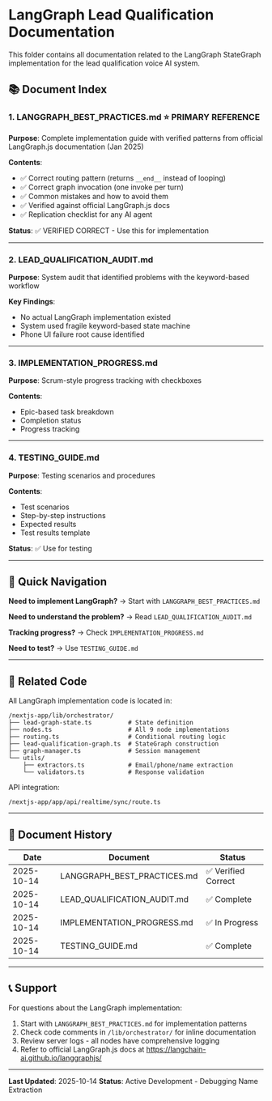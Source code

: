 # LangGraph Lead Qualification Documentation

This folder contains all documentation related to the LangGraph StateGraph implementation for the lead qualification voice AI system.

## 📚 Document Index

### 1. **LANGGRAPH_BEST_PRACTICES.md** ⭐ PRIMARY REFERENCE
**Purpose**: Complete implementation guide with verified patterns from official LangGraph.js documentation (Jan 2025)

**Contents**:
- ✅ Correct routing pattern (returns `__end__` instead of looping)
- ✅ Correct graph invocation (one invoke per turn)
- ✅ Common mistakes and how to avoid them
- ✅ Verified against official LangGraph.js docs
- ✅ Replication checklist for any AI agent

**Status**: ✅ VERIFIED CORRECT - Use this for implementation

---

### 2. **LEAD_QUALIFICATION_AUDIT.md**
**Purpose**: System audit that identified problems with the keyword-based workflow

**Key Findings**:
- No actual LangGraph implementation existed
- System used fragile keyword-based state machine
- Phone UI failure root cause identified

---

### 3. **IMPLEMENTATION_PROGRESS.md**
**Purpose**: Scrum-style progress tracking with checkboxes

**Contents**:
- Epic-based task breakdown
- Completion status
- Progress tracking

---

### 4. **TESTING_GUIDE.md**
**Purpose**: Testing scenarios and procedures

**Contents**:
- Test scenarios
- Step-by-step instructions
- Expected results
- Test results template

**Status**: ✅ Use for testing

---

## 🎯 Quick Navigation

**Need to implement LangGraph?** → Start with `LANGGRAPH_BEST_PRACTICES.md`

**Need to understand the problem?** → Read `LEAD_QUALIFICATION_AUDIT.md`

**Tracking progress?** → Check `IMPLEMENTATION_PROGRESS.md`

**Need to test?** → Use `TESTING_GUIDE.md`

---

## 📂 Related Code

All LangGraph implementation code is located in:
```
/nextjs-app/lib/orchestrator/
├── lead-graph-state.ts          # State definition
├── nodes.ts                     # All 9 node implementations
├── routing.ts                   # Conditional routing logic
├── lead-qualification-graph.ts  # StateGraph construction
├── graph-manager.ts             # Session management
└── utils/
    ├── extractors.ts            # Email/phone/name extraction
    └── validators.ts            # Response validation
```

API integration:
```
/nextjs-app/app/api/realtime/sync/route.ts
```

---

## 🔄 Document History

| Date | Document | Status |
|------|----------|--------|
| 2025-10-14 | LANGGRAPH_BEST_PRACTICES.md | ✅ Verified Correct |
| 2025-10-14 | LEAD_QUALIFICATION_AUDIT.md | ✅ Complete |
| 2025-10-14 | IMPLEMENTATION_PROGRESS.md | ✅ In Progress |
| 2025-10-14 | TESTING_GUIDE.md | ✅ Complete |

---

## 📞 Support

For questions about the LangGraph implementation:
1. Start with `LANGGRAPH_BEST_PRACTICES.md` for implementation patterns
2. Check code comments in `/lib/orchestrator/` for inline documentation
3. Review server logs - all nodes have comprehensive logging
4. Refer to official LangGraph.js docs at https://langchain-ai.github.io/langgraphjs/

---

**Last Updated**: 2025-10-14
**Status**: Active Development - Debugging Name Extraction
